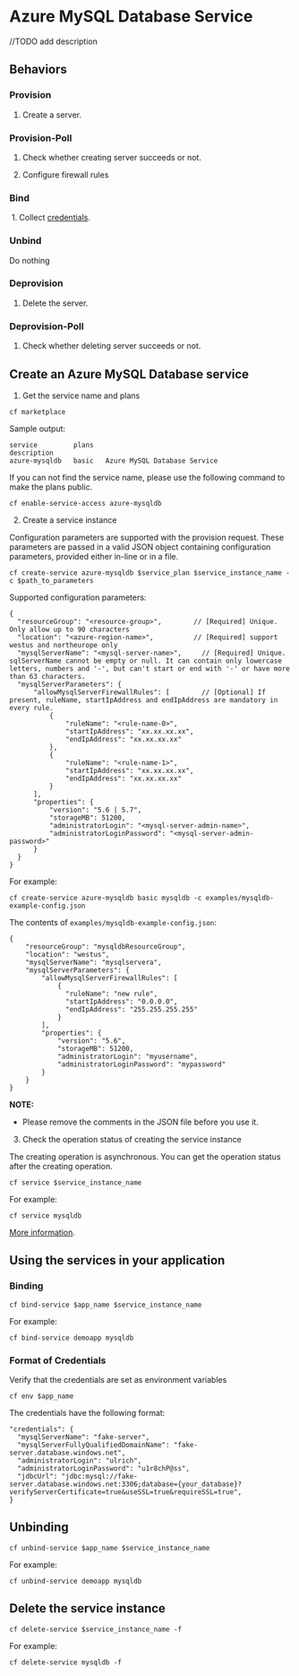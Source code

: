 # Azure MySQL Database Service

//TODO add description

## Behaviors

### Provision
  
  1. Create a server.
  
### Provision-Poll
  
  1. Check whether creating server succeeds or not.
  
  2. Configure firewall rules
  
### Bind
  
  1. Collect [credentials](./azure-mysql-db.md#format-of-credentials).
  
### Unbind

  Do nothing
  
### Deprovision

  1. Delete the server.

### Deprovision-Poll

  1. Check whether deleting server succeeds or not.

## Create an Azure MySQL Database service

1. Get the service name and plans

  ```
  cf marketplace
  ```

  Sample output:

  ```
  service         plans                                                                                                                                                            description
  azure-mysqldb   basic   Azure MySQL Database Service
  ```

  If you can not find the service name, please use the following command to make the plans public.

  ```
  cf enable-service-access azure-mysqldb
  ```

2. Create a service instance

  Configuration parameters are supported with the provision request. These parameters are passed in a valid JSON object containing configuration parameters, provided either in-line or in a file.

  ```
  cf create-service azure-mysqldb $service_plan $service_instance_name -c $path_to_parameters
  ```

  Supported configuration parameters:

  ```
  {
    "resourceGroup": "<resource-group>",        // [Required] Unique. Only allow up to 90 characters
    "location": "<azure-region-name>",          // [Required] support westus and northeurope only
    "mysqlServerName": "<mysql-server-name>",     // [Required] Unique. sqlServerName cannot be empty or null. It can contain only lowercase letters, numbers and '-', but can't start or end with '-' or have more than 63 characters. 
    "mysqlServerParameters": {
        "allowMysqlServerFirewallRules": [        // [Optional] If present, ruleName, startIpAddress and endIpAddress are mandatory in every rule.
            {
                "ruleName": "<rule-name-0>",
                "startIpAddress": "xx.xx.xx.xx",
                "endIpAddress": "xx.xx.xx.xx"
            },
            {
                "ruleName": "<rule-name-1>",
                "startIpAddress": "xx.xx.xx.xx",
                "endIpAddress": "xx.xx.xx.xx"
            }
        ],
        "properties": {
            "version": "5.6 | 5.7",
            "storageMB": 51200,
            "administratorLogin": "<mysql-server-admin-name>",
            "administratorLoginPassword": "<mysql-server-admin-password>"
        }
    }
  }
  ```

  For example:

  ```
  cf create-service azure-mysqldb basic mysqldb -c examples/mysqldb-example-config.json
  ```

  The contents of `examples/mysqldb-example-config.json`:

  ```
  {
      "resourceGroup": "mysqldbResourceGroup",
      "location": "westus",
      "mysqlServerName": "mysqlservera",
      "mysqlServerParameters": {
          "allowMysqlServerFirewallRules": [
              {
                "ruleName": "new rule",
                "startIpAddress": "0.0.0.0",
                "endIpAddress": "255.255.255.255"
              }
          ],
          "properties": {
              "version": "5.6",
              "storageMB": 51200,
              "administratorLogin": "myusername",
              "administratorLoginPassword": "mypassword"
          }
      }
  }
  ```

**NOTE:**

  * Please remove the comments in the JSON file before you use it.

3. Check the operation status of creating the service instance

  The creating operation is asynchronous. You can get the operation status after the creating operation.

  ```
  cf service $service_instance_name
  ```

  For example:

  ```
  cf service mysqldb
  ```

[More information](http://docs.cloudfoundry.org/devguide/services/managing-services.html#create).

## Using the services in your application

### Binding

  ```
  cf bind-service $app_name $service_instance_name
  ```

  For example:

  ```
  cf bind-service demoapp mysqldb
  ```

### Format of Credentials

  Verify that the credentials are set as environment variables

  ```
  cf env $app_name
  ```

  The credentials have the following format:

  ```
  "credentials": {
    "mysqlServerName": "fake-server",
    "mysqlServerFullyQualifiedDomainName": "fake-server.database.windows.net",
    "administratorLogin": "ulrich",
    "administratorLoginPassword": "u1r8chP@ss",
    "jdbcUrl": "jdbc:mysql://fake-server.database.windows.net:3306;database={your_database}?verifyServerCertificate=true&useSSL=true&requireSSL=true",
  }

  ```
  
## Unbinding

  ```
  cf unbind-service $app_name $service_instance_name
  ```

  For example:

  ```
  cf unbind-service demoapp mysqldb
  ```

## Delete the service instance

  ```
  cf delete-service $service_instance_name -f
  ```

  For example:

  ```
  cf delete-service mysqldb -f
  ```

